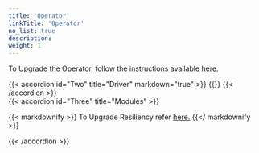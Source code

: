 ```yaml
---
title: 'Operator'
linkTitle: 'Operator'
no_list: true
description:
weight: 1
---
```


To Upgrade the Operator, follow the instructions available
[here](../../../operator/upgrade).

{{< accordion id="Two" title="Driver" markdown="true" >}}
{{<include file="content/docs/getting-started/upgrade/operator/driver_upgrade.md" hideClasses="2,3,4,5">}}
{{< /accordion >}} <br> {{< accordion id="Three" title="Modules"  >}}

{{< markdownify >}} To Upgrade Resiliency refer
[here.](https://infohub.delltechnologies.com/en-us/p/best-practices-for-deployment-and-life-cycle-management-of-dell-csm-modules-1/#:~:text=Upgrades%20with%20Operator)
{{</ markdownify >}}

{{< /accordion >}}
